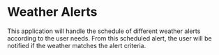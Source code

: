 ﻿# Weather Alerts

This application will handle the schedule of different weather alerts according to the user needs.
From this scheduled alert, the user will be notified if the weather matches the alert criteria.